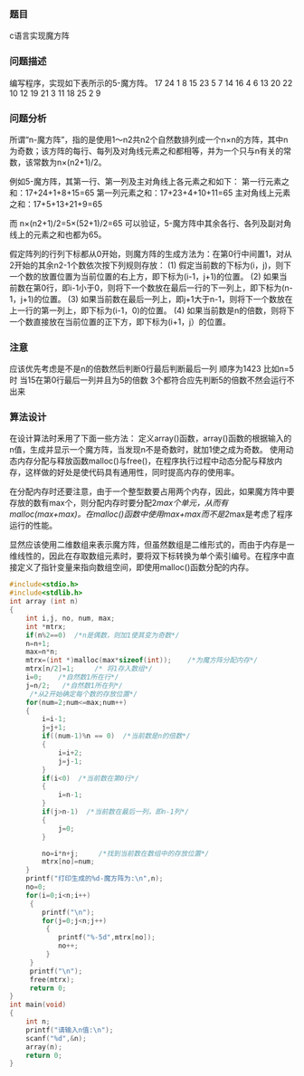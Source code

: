 ### 题目
c语言实现魔方阵

### 问题描述
编写程序，实现如下表所示的5-魔方阵。
17	24	1	8	15
23	5	7	14	16
4	6	13	20	22
10	12	19	21	3
11	18	25	2	9

### 问题分析
所谓“n-魔方阵”，指的是使用1〜n2共n2个自然数排列成一个n×n的方阵，其中n为奇数；该方阵的每行、每列及对角线元素之和都相等，并为一个只与n有关的常数，该常数为n×(n2+1)/2。

例如5-魔方阵，其第一行、第一列及主对角线上各元素之和如下：
第一行元素之和：17+24+1+8+15=65
第一列元素之和：17+23+4+10+11=65
主对角线上元素之和：17+5+13+21+9=65

而 n×(n2+1)/2=5×(52+1)/2=65 可以验证，5-魔方阵中其余各行、各列及副对角线上的元素之和也都为65。

假定阵列的行列下标都从0开始，则魔方阵的生成方法为：在第0行中间置1，对从2开始的其余n2-1个数依次按下列规则存放：
(1) 假定当前数的下标为(i，j)，则下一个数的放置位置为当前位置的右上方，即下标为(i-1，j+1)的位置。
(2) 如果当前数在第0行，即i-1小于0，则将下一个数放在最后一行的下一列上，即下标为(n-1，j+1)的位置。
(3) 如果当前数在最后一列上，即j+1大于n-1，则将下一个数放在上一行的第一列上，即下标为(i-1，0)的位置。
(4) 如果当前数是n的倍数，则将下一个数直接放在当前位置的正下方，即下标为(i+1，j）的位置。
### 注意
应该优先考虑是不是n的倍数然后判断0行最后判断最后一列 顺序为1423  比如n=5时 当15在第0行最后一列并且为5的倍数 3个都符合应先判断5的倍数不然会运行不出来
### 算法设计
在设计算法时釆用了下面一些方法：
定义array()函数，array()函数的根据输入的n值，生成并显示一个魔方阵，当发现n不是奇数时，就加1使之成为奇数。
使用动态内存分配与释放函数malloc()与free()，在程序执行过程中动态分配与释放内存，这样做的好处是使代码具有通用性，同时提高内存的使用率。

在分配内存时还要注意，由于一个整型数要占用两个内存，因此，如果魔方阵中要存放的数有max个，则分配内存时要分配2*max个单元，从而有malloc(max+max)。在malloc()函数中使用max+max而不是2*max是考虑了程序运行的性能。

显然应该使用二维数组来表示魔方阵，但虽然数组是二维形式的，而由于内存是一维线性的，因此在存取数组元素时，要将双下标转换为单个索引编号。在程序中直接定义了指针变量来指向数组空间，即使用malloc()函数分配的内存。
~~~ c
#include<stdio.h>
#include<stdlib.h>
int array (int n)
{
	int i,j, no, num, max;
	int *mtrx;
	if(n%2==0)	/*n是偶数，则加1使其变为奇数*/
	n=n+1;
	max=n*n;
	mtrx=(int *)malloc(max*sizeof(int));	/*为魔方阵分配内存*/
	mtrx[n/2]=1;	 /* 将1存入数组*/
	i=0;	/*自然数1所在行*/
	j=n/2;	 /*自然数1所在列*/
	 /*从2开始确定每个数的存放位置*/
	for(num=2;num<=max;num++)
	{
		i=i-1;
		j=j+1;
		if((num-1)%n == 0)  /*当前数是n的倍数*/
        {
            i=i+2;
            j=j-1;
        }
        if(i<0)  /*当前数在第0行*/
        {
            i=n-1;
        }
        if(j>n-1)  /*当前数在最后一列，即n-1列*/
        {
            j=0;
        }

		no=i*n+j;	  /*找到当前数在数组中的存放位置*/
		mtrx[no]=num;
	}
	printf("打印生成的%d-魔方阵为:\n",n);
	no=0;
	for(i=0;i<n;i++)
	 {
		printf("\n");
		for(j=0;j<n;j++)
		 {
			printf("%-5d",mtrx[no]);
			no++;
	 	 }
	 }
	 printf("\n");
	 free(mtrx);
	 return 0;
}
int main(void)
{
	int n;
	printf("请输入n值:\n");
	scanf("%d",&n);
	array(n);
	return 0;
}
~~~
